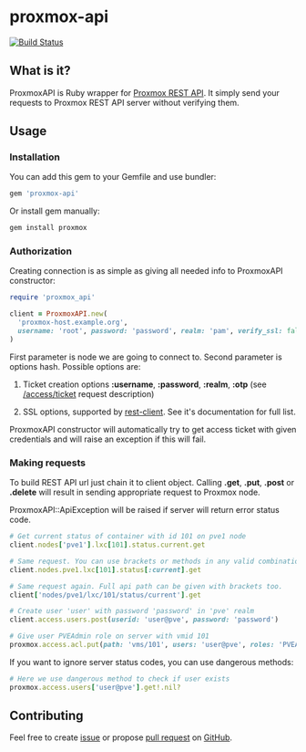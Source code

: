 # proxmox-api
[![Build Status](https://travis-ci.com/L-Eugene/proxmox-api.svg?branch=master)](https://travis-ci.com/L-Eugene/proxmox-api)

## What is it?
ProxmoxAPI is Ruby wrapper for [Proxmox REST API](https://pve.proxmox.com/pve-docs/api-viewer/index.html). 
It simply send your requests to Proxmox REST API server without verifying them. 

## Usage

### Installation

You can add this gem to your Gemfile and use bundler:
```ruby
gem 'proxmox-api'
```

Or install gem manually:
```bash
gem install proxmox
```
### Authorization

Creating connection is as simple as giving all needed info to ProxmoxAPI constructor:

```ruby
require 'proxmox_api'

client = ProxmoxAPI.new(
  'proxmox-host.example.org',
  username: 'root', password: 'password', realm: 'pam', verify_ssl: false
)
``` 

First parameter is node we are going to connect to.
Second parameter is options hash. Possible options are: 
1. Ticket creation options **:username**, **:password**, **:realm**, **:otp**
   (see [/access/ticket](https://pve.proxmox.com/pve-docs/api-viewer/index.html#/access/ticket) request description)
    
1. SSL options, supported by [rest-client](https://github.com/rest-client/rest-client).
   See it's documentation for full list.

ProxmoxAPI constructor will automatically try to get access ticket with given credentials
and will raise an exception if this will fail.    

### Making requests

To build REST API url just chain it to client object. 
Calling **.get**, **.put**, **.post** or **.delete** will result in sending
appropriate request to Proxmox node. 

ProxmoxAPI::ApiException will be raised if server will return error status code.

```ruby
# Get current status of container with id 101 on pve1 node
client.nodes['pve1'].lxc[101].status.current.get

# Same request. You can use brackets or methods in any valid combination.
client.nodes.pve1.lxc[101].status[:current].get

# Same request again. Full api path can be given with brackets too.
client['nodes/pve1/lxc/101/status/current'].get

# Create user 'user' with password 'password' in 'pve' realm
client.access.users.post(userid: 'user@pve', password: 'password')

# Give user PVEAdmin role on server with vmid 101 
proxmox.access.acl.put(path: 'vms/101', users: 'user@pve', roles: 'PVEAdmin')
```

If you want to ignore server status codes, you can use dangerous methods:
```ruby
# Here we use dangerous method to check if user exists
proxmox.access.users['user@pve'].get!.nil?
```

## Contributing

Feel free to create [issue](https://github.com/L-Eugene/proxmox-api/issues) 
or propose [pull request](https://github.com/L-Eugene/proxmox-api/pulls) on [GitHub](https://github.com/L-Eugene/proxmox-api).